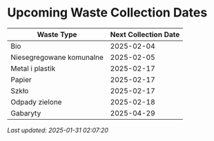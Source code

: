 # Upcoming Waste Collection Dates

| Waste Type | Next Collection Date |
|------------|----------------------|
| Bio | 2025-02-04 |
| Niesegregowane komunalne | 2025-02-05 |
| Metal i plastik | 2025-02-17 |
| Papier | 2025-02-17 |
| Szkło | 2025-02-17 |
| Odpady zielone | 2025-02-18 |
| Gabaryty | 2025-04-29 |


*Last updated: 2025-01-31 02:07:20*
